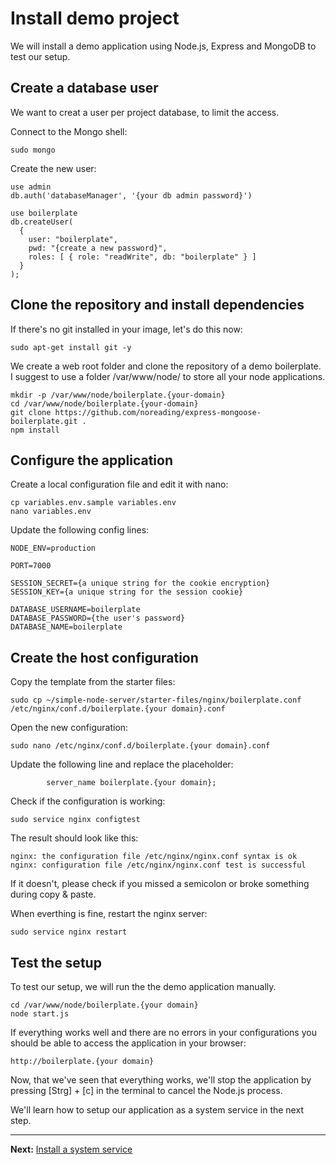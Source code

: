 # Install demo project

We will install a demo application using Node.js, Express and MongoDB to test our setup.

## Create a database user

We want to creat a user per project database, to limit the access.

Connect to the Mongo shell:  
```
sudo mongo
```

Create the new user:  
```
use admin
db.auth('databaseManager', '{your db admin password}')

use boilerplate
db.createUser(
  {
    user: "boilerplate",
    pwd: "{create a new password}",
    roles: [ { role: "readWrite", db: "boilerplate" } ]
  }
);
```

## Clone the repository and install dependencies

If there's no git installed in your image, let's do this now:  
```
sudo apt-get install git -y
```

We create a web root folder and clone the repository of a demo boilerplate.  
I suggest to use a folder /var/www/node/ to store all your node applications.

```
mkdir -p /var/www/node/boilerplate.{your-domain}
cd /var/www/node/boilerplate.{your-domain}
git clone https://github.com/noreading/express-mongoose-boilerplate.git .
npm install
```

## Configure the application

Create a local configuration file and edit it with nano:  
```
cp variables.env.sample variables.env
nano variables.env
```

Update the following config lines:  
```
NODE_ENV=production

PORT=7000

SESSION_SECRET={a unique string for the cookie encryption}
SESSION_KEY={a unique string for the session cookie}

DATABASE_USERNAME=boilerplate
DATABASE_PASSWORD={the user's password}
DATABASE_NAME=boilerplate
```

## Create the host configuration

Copy the template from the starter files:  
```
sudo cp ~/simple-node-server/starter-files/nginx/boilerplate.conf /etc/nginx/conf.d/boilerplate.{your domain}.conf
```

Open the new configuration:  
```
sudo nano /etc/nginx/conf.d/boilerplate.{your domain}.conf
```

Update the following line and replace the placeholder:  
```
        server_name boilerplate.{your domain};
```

Check if the configuration is working:  
```
sudo service nginx configtest
```

The result should look like this:  
```
nginx: the configuration file /etc/nginx/nginx.conf syntax is ok
nginx: configuration file /etc/nginx/nginx.conf test is successful
```

If it doesn't, please check if you missed a semicolon or broke something during copy &amp; paste.

When everthing is fine, restart the nginx server:  
```
sudo service nginx restart
```

## Test the setup

To test our setup, we will run the the demo application manually.

```
cd /var/www/node/boilerplate.{your domain}
node start.js
```

If everything works well and there are no errors in your configurations you should be able to access the application in your browser:

```
http://boilerplate.{your domain}
```

Now, that we've seen that everything works, we'll stop the application by pressing [Strg] + [c] in the terminal to cancel the Node.js process.

We'll learn how to setup our application as a system service in the next step.


---
__Next:__ [Install a system service](./install-system-service.md)
